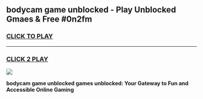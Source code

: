 
## bodycam game unblocked - Play Unblocked Gmaes & Free #0n2fm
<h3>
<a href="https://premium.freeplayer.one?title=bodycam_game_unblocked&ref=01M">CLICK TO PLAY</a></h3>
<hr>

<h3>
<a href="https://premium.freeplayer.one?title=bodycam_game_unblocked&ref=01M">CLICK 2 PLAY</a>
  
</h3>

<a href="https://premium.freeplayer.one?title=bodycam_game_unblocked&ref=01M"><img src="https://clearcache.store/games.png"></a>


**bodycam game unblocked games unblocked: Your Gateway to Fun and Accessible Online Gaming**

